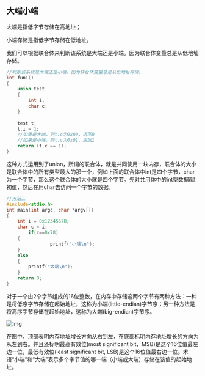 ## 大端小端

大端是指低字节存储在高地址；

小端存储是指低字节存储在低地址。

我们可以根据联合体来判断该系统是大端还是小端。因为联合体变量总是从低地址存储。

```c
//判断该系统是大端还是小端。因为联合体变量总是从低地址存储。
int fun1()
{
    union test
    {
        int i;
        char c;                            
    }
    
    test t;
    t.i = 1;
    //如果是大端，则t.c为0x00，返回0
    //如果是小端，则t.c为0x01，返回1    
    return (t.c == 1);                            
}    
```

这种方式运用到了union，所谓的联合体，就是共同使用一块内存，联合体的大小是联合体中的所有类型最大的那一个，例如上面的联合体中int是四个字节，char为一个字节，那么这个联合体的大小就是四个字节。先对共用体中的int型数据i赋初值，然后在用char去访问一个字节的数据。

```c
//方法二
#include<stdio.h>
int main(int argc, char *argv[])
{
	int i = 0x12345678;
    char c = i;
        if(c==0x78)
    {
                printf("小端\n");
	}
	else
	{
		printf("大端\n");
	}
    return 0;
}
```



对于一个由2个字节组成的16位整数，在内存中存储这两个字节有两种方法：一种是将低序字节存储在起始地址，这称为小端(little-endian)字节序；另一种方法是将高序字节存储在起始地址，这称为大端(big-endian)字节序。

![img](https://images0.cnblogs.com/blog/228024/201306/08165259-3348937a49f34cbc996959ff2b23568e.jpg)

在图中，顶部表明内存地址增长方向从右到左，在底部标明内存地址增长的方向为从左到右。并且还标明最高有效位(most significant bit，MSB)是这个16位值最左边一位，最低有效位(least significant bit, LSB)是这个16位值最右边一位。术语“小端”和“大端”表示多个字节值的哪一端（小端或大端）存储在该值的起始地址。